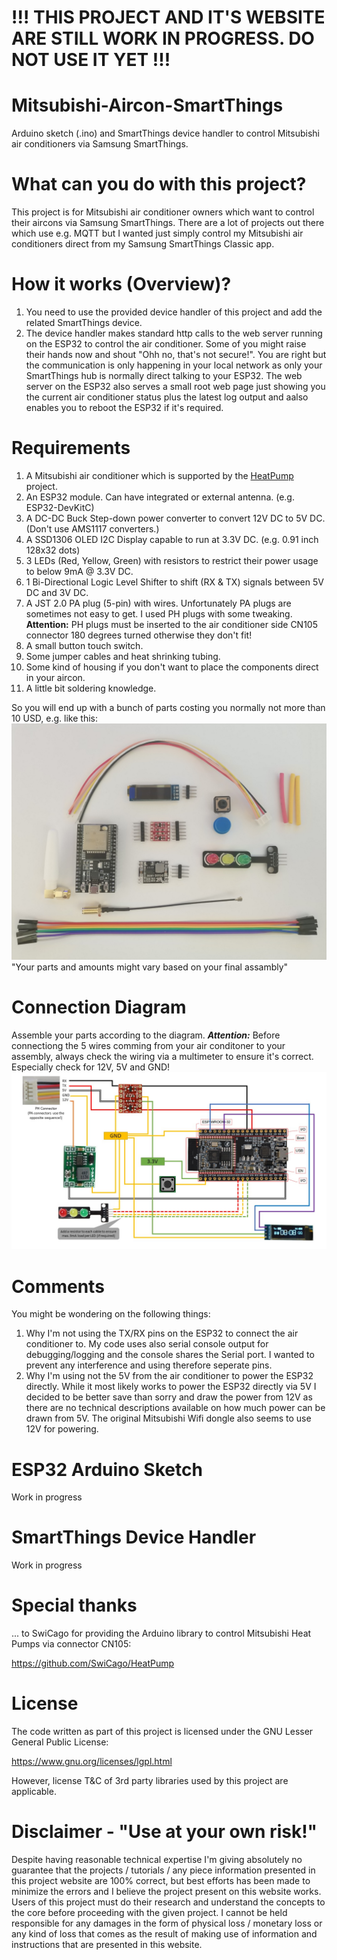 # !!! THIS PROJECT AND IT'S WEBSITE ARE STILL WORK IN PROGRESS. DO NOT USE IT YET !!!

# Mitsubishi-Aircon-SmartThings
Arduino sketch (.ino) and SmartThings device handler to control Mitsubishi air conditioners via Samsung SmartThings.

# What can you do with this project?
This project is for Mitsubishi air conditioner owners which want to control their aircons via Samsung SmartThings.
There are a lot of projects out there which use e.g. MQTT but I wanted just simply control my Mitsubishi air conditioners direct from my Samsung SmartThings Classic app.

# How it works (Overview)?
1. You need to use the provided device handler of this project and add the related SmartThings device.
2. The device handler makes standard http calls to the web server running on the ESP32 to control the air conditioner.
Some of you might raise their hands now and shout "Ohh no, that's not secure!". You are right but the communication is only happening in your local network as only your SmartThings hub is normally direct talking to your ESP32. 
The web server on the ESP32 also serves a small root web page just showing you the current air conditioner status plus the latest log output and aalso enables you to reboot the ESP32 if it's required.

# Requirements 
1. A Mitsubishi air conditioner which is supported by the [HeatPump](https://github.com/SwiCago/HeatPump) project.
2. An ESP32 module. Can have integrated or external antenna. (e.g. ESP32-DevKitC)
3. A DC-DC Buck Step-down power converter to convert 12V DC to 5V DC. (Don't use AMS1117 converters.)
4. A SSD1306 OLED I2C Display capable to run at 3.3V DC. (e.g. 0.91 inch 128x32 dots)
5. 3 LEDs (Red, Yellow, Green) with resistors to restrict their power usage to below 9mA @ 3.3V DC.
6. 1 Bi-Directional Logic Level Shifter to shift (RX & TX) signals between 5V DC and 3V DC.
7. A JST 2.0 PA plug (5-pin) with wires. Unfortunately PA plugs are sometimes not easy to get. I used PH plugs with some tweaking. **Attention:** PH plugs must be inserted to the air conditioner side CN105 connector 180 degrees turned otherwise they don't fit!
8. A small button touch switch.
9. Some jumper cables and heat shrinking tubing.
10. Some kind of housing if you don't want to place the components direct in your aircon.
11. A little bit soldering knowledge.

So you will end up with a bunch of parts costing you normally not more than 10 USD, e.g. like this:
![Parts List](https://github.com/JMan7777/Mitsubishi-Aircon-SmartThings/blob/master/Parts.jpg)
"Your parts and amounts might vary based on your final assambly"

# Connection Diagram
Assemble your parts according to the diagram. 
**_Attention:_** Before connectiong the 5 wires comming from your air conditoner to your assembly, always check the wiring via a multimeter to ensure it's correct. Especially check for 12V, 5V and GND!
![Connection Diagram](https://github.com/JMan7777/Mitsubishi-Aircon-SmartThings/blob/master/Connection_Diagramm.jpg)

# Comments
You might be wondering on the following things:
1. Why I'm not using the TX/RX pins on the ESP32 to connect the air conditioner to. My code uses also serial console output for debugging/logging and the console shares the Serial port. I wanted to prevent any interference and using therefore seperate pins.
2. Why I'm using not the 5V from the air conditioner to power the ESP32 directly. While it most likely works to power the ESP32 directly via 5V I decided to be better save than sorry and draw the power from 12V as there are no technical descriptions available on how much power can be drawn from 5V. The original Mitsubishi Wifi dongle also seems to use 12V for powering.

# ESP32 Arduino Sketch
Work in progress

# SmartThings Device Handler
Work in progress

# Special thanks
... to SwiCago for providing the Arduino library to control Mitsubishi Heat Pumps via connector CN105:

https://github.com/SwiCago/HeatPump

# License
The code written as part of this project is licensed under the GNU Lesser General Public License:

https://www.gnu.org/licenses/lgpl.html

However, license T&C of 3rd party libraries used by this project are applicable.

# Disclaimer - "Use at your own risk!"
Despite having reasonable technical expertise I'm giving absolutely no guarantee that the projects / tutorials / any piece information presented in this project website are 100% correct, but best efforts has been made to minimize the errors and I believe the project present on this website works. Users of this project must do their research and understand the concepts to the core before proceeding with the given project.
I cannot be held responsible for any damages in the form of physical loss / monetary loss or any kind of loss that comes as the result of making use of information and instructions that are presented in this website.
